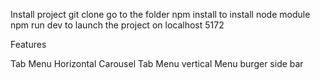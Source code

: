 Install project
git clone
go to the folder
npm install to install node module
npm run dev to launch the project on localhost 5172


Features

Tab Menu Horizontal
Carousel 
Tab Menu vertical
Menu burger side bar 
